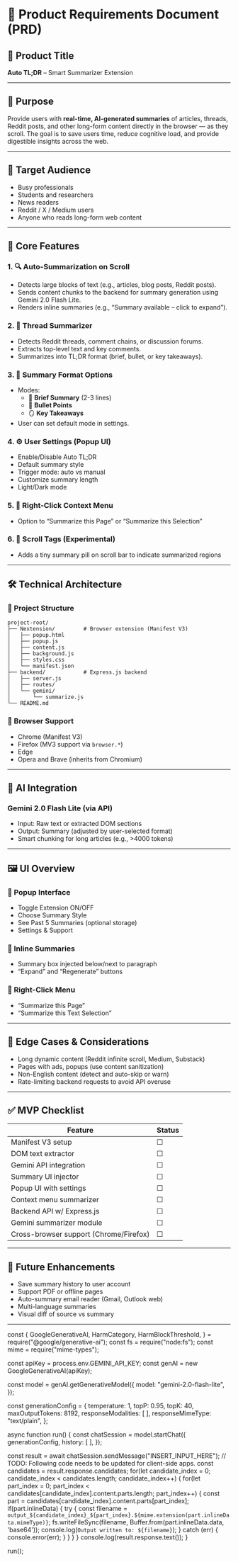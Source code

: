 
# 🧾 Product Requirements Document (PRD)

## 📌 Product Title
**Auto TL;DR** – Smart Summarizer Extension

---

## 📍 Purpose
Provide users with **real-time, AI-generated summaries** of articles, threads, Reddit posts, and other long-form content directly in the browser — as they scroll. The goal is to save users time, reduce cognitive load, and provide digestible insights across the web.

---

## 🎯 Target Audience
- Busy professionals
- Students and researchers
- News readers
- Reddit / X / Medium users
- Anyone who reads long-form web content

---

## 🧠 Core Features

### 1. 🔍 Auto-Summarization on Scroll
- Detects large blocks of text (e.g., articles, blog posts, Reddit posts).
- Sends content chunks to the backend for summary generation using Gemini 2.0 Flash Lite.
- Renders inline summaries (e.g., “Summary available – click to expand”).

### 2. 🧵 Thread Summarizer
- Detects Reddit threads, comment chains, or discussion forums.
- Extracts top-level text and key comments.
- Summarizes into TL;DR format (brief, bullet, or key takeaways).

### 3. 🧰 Summary Format Options
- Modes:
  - 🧠 **Brief Summary** (2-3 lines)
  - 📌 **Bullet Points**
  - 🪞 **Key Takeaways**
- User can set default mode in settings.

### 4. ⚙️ User Settings (Popup UI)
- Enable/Disable Auto TL;DR
- Default summary style
- Trigger mode: auto vs manual
- Customize summary length
- Light/Dark mode

### 5. 🧪 Right-Click Context Menu
- Option to “Summarize this Page” or “Summarize this Selection”

### 6. 🧭 Scroll Tags (Experimental)
- Adds a tiny summary pill on scroll bar to indicate summarized regions

---

## 🛠️ Technical Architecture

### 🔗 Project Structure
```
project-root/
├── Nextension/         # Browser extension (Manifest V3)
│   ├── popup.html
│   ├── popup.js
│   ├── content.js
│   ├── background.js
│   ├── styles.css
│   └── manifest.json
├── backend/            # Express.js backend
│   ├── server.js
│   ├── routes/
│   └── gemini/
│       └── summarize.js
└── README.md
```

### 🧩 Browser Support
- Chrome (Manifest V3)
- Firefox (MV3 support via `browser.*`)
- Edge
- Opera and Brave (inherits from Chromium)

---

## 🤖 AI Integration

### Gemini 2.0 Flash Lite (via API)
- Input: Raw text or extracted DOM sections
- Output: Summary (adjusted by user-selected format)
- Smart chunking for long articles (e.g., >4000 tokens)

---

## 🖼️ UI Overview

### 🔸 Popup Interface
- Toggle Extension ON/OFF
- Choose Summary Style
- See Past 5 Summaries (optional storage)
- Settings & Support

### 🔸 Inline Summaries
- Summary box injected below/next to paragraph
- “Expand” and “Regenerate” buttons

### 🔸 Right-Click Menu
- “Summarize this Page”
- “Summarize this Text Selection”

---

## 🧪 Edge Cases & Considerations
- Long dynamic content (Reddit infinite scroll, Medium, Substack)
- Pages with ads, popups (use content sanitization)
- Non-English content (detect and auto-skip or warn)
- Rate-limiting backend requests to avoid API overuse

---

## ✅ MVP Checklist

| Feature                          | Status |
|----------------------------------|--------|
| Manifest V3 setup                | ☐      |
| DOM text extractor               | ☐      |
| Gemini API integration           | ☐      |
| Summary UI injector              | ☐      |
| Popup UI with settings           | ☐      |
| Context menu summarizer          | ☐      |
| Backend API w/ Express.js        | ☐      |
| Gemini summarizer module         | ☐      |
| Cross-browser support (Chrome/Firefox) | ☐ |

---

## 🧩 Future Enhancements
- Save summary history to user account
- Support PDF or offline pages
- Auto-summary email reader (Gmail, Outlook web)
- Multi-language summaries
- Visual diff of source vs summary

---
const {
  GoogleGenerativeAI,
  HarmCategory,
  HarmBlockThreshold,
} = require("@google/generative-ai");
const fs = require("node:fs");
const mime = require("mime-types");

const apiKey = process.env.GEMINI_API_KEY;
const genAI = new GoogleGenerativeAI(apiKey);

const model = genAI.getGenerativeModel({
  model: "gemini-2.0-flash-lite",
});

const generationConfig = {
  temperature: 1,
  topP: 0.95,
  topK: 40,
  maxOutputTokens: 8192,
  responseModalities: [
  ],
  responseMimeType: "text/plain",
};

async function run() {
  const chatSession = model.startChat({
    generationConfig,
    history: [
    ],
  });

  const result = await chatSession.sendMessage("INSERT_INPUT_HERE");
  // TODO: Following code needs to be updated for client-side apps.
  const candidates = result.response.candidates;
  for(let candidate_index = 0; candidate_index < candidates.length; candidate_index++) {
    for(let part_index = 0; part_index < candidates[candidate_index].content.parts.length; part_index++) {
      const part = candidates[candidate_index].content.parts[part_index];
      if(part.inlineData) {
        try {
          const filename = `output_${candidate_index}_${part_index}.${mime.extension(part.inlineData.mimeType)}`;
          fs.writeFileSync(filename, Buffer.from(part.inlineData.data, 'base64'));
          console.log(`Output written to: ${filename}`);
        } catch (err) {
          console.error(err);
        }
      }
    }
  }
  console.log(result.response.text());
}

run();